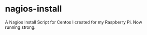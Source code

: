 # nagios-install
A Nagios Install Script for Centos I created for my Raspberry Pi. Now running strong. 
